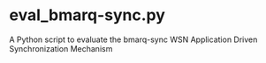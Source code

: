 # eval_bmarq-sync.py

A Python script to evaluate the bmarq-sync WSN Application Driven Synchronization Mechanism
